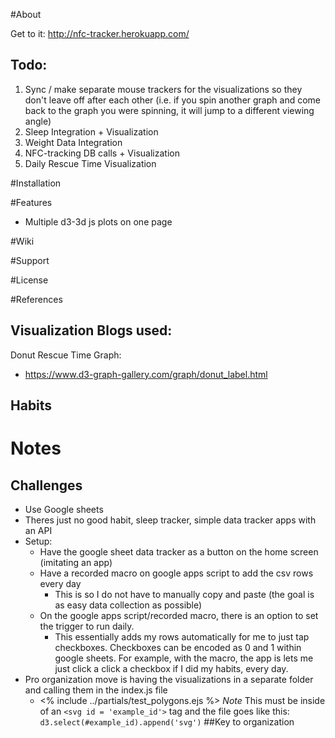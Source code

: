 
#About

Get to it: http://nfc-tracker.herokuapp.com/

## Todo:
1. Sync / make separate mouse trackers for the visualizations so they don't leave off after each other (i.e. if you spin another graph and come back to the graph you were spinning, it will jump to a different viewing angle)
2. Sleep Integration + Visualization 
3. Weight Data Integration
4. NFC-tracking DB calls + Visualization
5. Daily Rescue Time Visualization



#Installation


#Features
- Multiple d3-3d js plots on one page

#Wiki

#Support


#License


#References 
## Visualization Blogs used:
Donut Rescue Time Graph:
- https://www.d3-graph-gallery.com/graph/donut_label.html


## Habits


# Notes
## Challenges
- Use Google sheets
- Theres just no good habit, sleep tracker, simple data tracker apps with an API
- Setup:
    - Have the google sheet data tracker as a button on the home screen (imitating an app)
    - Have a recorded macro on google apps script to add the csv rows every day
        - This is so I do not have to manually copy and paste (the goal is as easy data collection as possible)
    - On the google apps script/recorded macro, there is an option to set the trigger to run daily.
        - This essentially adds my rows automatically for me to just tap checkboxes. Checkboxes can be encoded as 0 and 1 within google sheets. For example, with the macro, the app is lets me just click a click a checkbox if I did my habits, every day. 
- Pro organization move is having the visualizations in a separate folder and calling them in the index.js file
    - <% include ../partials/test_polygons.ejs %>
        *Note* This must be inside of an `<svg id = 'example_id'>` tag and the file goes like this: ` d3.select(#example_id).append('svg') `
##Key to organization

